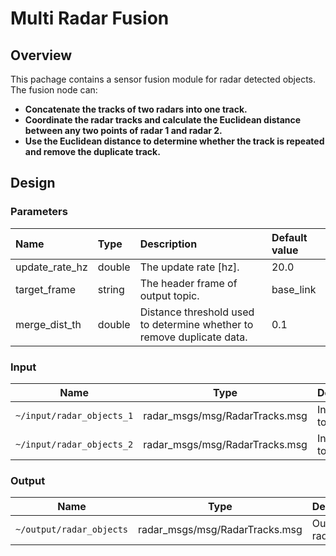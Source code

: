 # Multi Radar Fusion

## Overview

This pachage contains a sensor fusion module for radar detected objects. The fusion node can:
- **Concatenate the tracks of two radars into one track.**
- **Coordinate the radar tracks and calculate the Euclidean distance between any two points of radar 1 and radar 2.**
- **Use the Euclidean distance to determine whether the track is repeated and remove the duplicate track.**

## Design

### Parameters

| Name                     | Type   | Description                                                                                                                                                                                                                                                                      | Default value |
| :----------------------- | :----- | :------------------------------------------------------------------------------------------------------------------------------------------------------------------------------------------------------------------------------------------------------------------------------- | :------------ |
|  update_rate_hz  | double  |  The update rate [hz].  |  20.0  |
|  target_frame  |  string  |  The header frame of output topic.  |  base_link  |
|  merge_dist_th  | double  |  Distance threshold used to determine whether to remove duplicate data.  |  0.1  |

### Input

| Name                    | Type                                                 | Description                                                            |
| ----------------------- | ---------------------------------------------------- | ---------------------------------------------------------------------- |
|  `~/input/radar_objects_1`  |  radar_msgs/msg/RadarTracks.msg  |  Input radar topic 1.  |
|  `~/input/radar_objects_2`  |  radar_msgs/msg/RadarTracks.msg  |  Input radar topic 2.  |

### Output

| Name                    | Type                                                 | Description                                                            |
| ----------------------- | ---------------------------------------------------- | ---------------------------------------------------------------------- |
|  `~/output/radar_objects`  |  radar_msgs/msg/RadarTracks.msg  |  Output radar topic.  |
